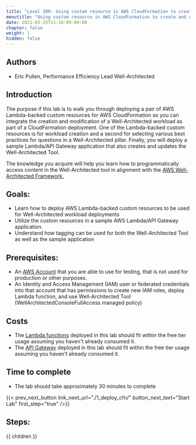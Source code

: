 ```yaml
---
title: "Level 300: Using custom resource in AWS CloudFormation to create and update Well-Architected Reviews"
menutitle: "Using custom resource in AWS CloudFormation to create and update Well-Architected Reviews"
date: 2021-03-25T11:16:09-04:00
chapter: false
weight: 1
hidden: false
---
```


## Authors
- Eric Pullen, Performance Efficiency Lead Well-Architected

## Introduction

The purpose if this lab is to walk you through deploying a pair of AWS Lambda-backed custom resources for AWS CloudFormation so you can integrate the creation and modification of a Well-Architected workload as part of a CloudFormation deployment. One of the Lambda-backed custom resources is for workload creation and a second for selecting various best practices for questions in a Well-Architected pillar. Finally, you will deploy a sample Lambda/API Gateway application that also creates and updates the Well-Architected Tool.

The knowledge you acquire will help you learn how to programmatically access content in the Well-Architected tool in alignment with the [AWS Well-Architected Framework.](https://aws.amazon.com/architecture/well-architected/)

## Goals:

* Learn how to deploy AWS Lambda-backed custom resources to be used for Well-Architected workload deployments
* Utilize the custom resources in a sample AWS Lambda/API Gateway application.
* Understand how tagging can be used for both the Well-Architected Tool as well as the sample application

## Prerequisites:

* An
[AWS Account](https://portal.aws.amazon.com/gp/aws/developer/registration/index.html) that you are able to use for testing, that is not used for production or other purposes.
* An Identity and Access Management (IAM) user or federated credentials into that account that has permissions to create new IAM roles, deploy Lambda function, and use Well-Architected Tool (WellArchitectedConsoleFullAccess managed policy)

## Costs
- The [Lambda functions](https://aws.amazon.com/lambda/pricing/) deployed in this lab should fit within the free tier usage assuming you haven't already consumed it.
- The [API Gateway](https://aws.amazon.com/api-gateway/pricing/) deployed in this lab should fit within the free tier usage assuming you haven't already consumed it.


## Time to complete
- The lab should take approximately 30 minutes to complete

{{< prev_next_button link_next_url="./1_deploy_cfn/" button_next_text="Start Lab" first_step="true" />}}

## Steps:
{{ children }}
